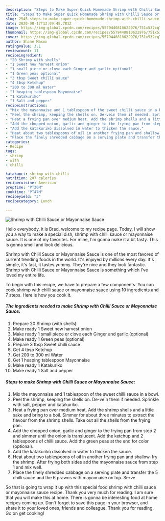```yaml
---
description: "Steps to Make Super Quick Homemade Shrimp with Chilli Sauce or Mayonnaise Sauce"
title: "Steps to Make Super Quick Homemade Shrimp with Chilli Sauce or Mayonnaise Sauce"
slug: 2545-steps-to-make-super-quick-homemade-shrimp-with-chilli-sauce-or-mayonnaise-sauce
date: 2020-08-17T12:09:48.781Z
image: https://img-global.cpcdn.com/recipes/5579440810622976/751x532cq70/shrimp-with-chilli-sauce-or-mayonnaise-sauce-recipe-main-photo.jpg
thumbnail: https://img-global.cpcdn.com/recipes/5579440810622976/751x532cq70/shrimp-with-chilli-sauce-or-mayonnaise-sauce-recipe-main-photo.jpg
cover: https://img-global.cpcdn.com/recipes/5579440810622976/751x532cq70/shrimp-with-chilli-sauce-or-mayonnaise-sauce-recipe-main-photo.jpg
author: Shane Mason
ratingvalue: 3.1
reviewcount: 11
recipeingredient:
- "20 Shrimp with shells"
- "1 Sweet new harvest onion"
- "1 small piece or clove each Ginger and garlic optional"
- "1 Green peas optional"
- "3 tbsp Sweet chilli sauce"
- "4 tbsp Ketchup"
- "200 to 300 ml Water"
- "1 heaping tablespoon Mayonnaise"
- "1 Katakuriko"
- "1 Salt and pepper"
recipeinstructions:
- "Mix the mayonnaise and 1 tablespoon of the sweet chilli sauce in a bowl."
- "Peel the shrimp, keeping the shells on. De-vein them if needed. Sprinkle with salt, pepper and katakuriko."
- "Heat a frying pan over medium heat. Add the shrimp shells and a little sake and bring to a boil. Simmer for about three minutes to extract the flavour from the shrimp shells. Take out all the shells from the frying pan."
- "Add the chopped onion, garlic and ginger to the frying pan from step 2  and simmer until the onion is translucent. Add the ketchup and 2 tablespoons of chilli sauce. Add the green peas at the end for color (optional)."
- "Add the katakuriko dissolved in water to thicken the sauce."
- "Heat about two tablespoons of oil in another frying pan and shallow-fry the shrimp. After frying both sides add the mayonnaise sauce from step 1 and mix well."
- "Place the finely shredded cabbage on a serving plate and transfer the 5 chilli sauce and the 6 prawns with mayonnaise on top. Serve."
categories:
- Recipe
tags:
- shrimp
- with
- chilli

katakunci: shrimp with chilli 
nutrition: 207 calories
recipecuisine: American
preptime: "PT36M"
cooktime: "PT47M"
recipeyield: "3"
recipecategory: Lunch

---
```



![Shrimp with Chilli Sauce or Mayonnaise Sauce](https://img-global.cpcdn.com/recipes/5579440810622976/751x532cq70/shrimp-with-chilli-sauce-or-mayonnaise-sauce-recipe-main-photo.jpg)

Hello everybody, it is Brad, welcome to my recipe page. Today, I will show you a way to make a special dish, shrimp with chilli sauce or mayonnaise sauce. It is one of my favorites. For mine, I'm gonna make it a bit tasty. This is gonna smell and look delicious.



Shrimp with Chilli Sauce or Mayonnaise Sauce is one of the most favored of current trending foods in the world. It's enjoyed by millions every day. It's simple, it's fast, it tastes yummy. They're nice and they look fantastic. Shrimp with Chilli Sauce or Mayonnaise Sauce is something which I've loved my entire life.


To begin with this recipe, we have to prepare a few components. You can cook shrimp with chilli sauce or mayonnaise sauce using 10 ingredients and 7 steps. Here is how you cook it.

<!--inarticleads1-->

##### The ingredients needed to make Shrimp with Chilli Sauce or Mayonnaise Sauce:

1. Prepare 20 Shrimp (with shells)
1. Make ready 1 Sweet new harvest onion
1. Make ready 1 small piece or clove each Ginger and garlic (optional)
1. Make ready 1 Green peas (optional)
1. Prepare 3 tbsp Sweet chilli sauce
1. Get 4 tbsp Ketchup
1. Get 200 to 300 ml Water
1. Get 1 heaping tablespoon Mayonnaise
1. Make ready 1 Katakuriko
1. Make ready 1 Salt and pepper




<!--inarticleads2-->

##### Steps to make Shrimp with Chilli Sauce or Mayonnaise Sauce:

1. Mix the mayonnaise and 1 tablespoon of the sweet chilli sauce in a bowl.
1. Peel the shrimp, keeping the shells on. De-vein them if needed. Sprinkle with salt, pepper and katakuriko.
1. Heat a frying pan over medium heat. Add the shrimp shells and a little sake and bring to a boil. Simmer for about three minutes to extract the flavour from the shrimp shells. Take out all the shells from the frying pan.
1. Add the chopped onion, garlic and ginger to the frying pan from step 2  and simmer until the onion is translucent. Add the ketchup and 2 tablespoons of chilli sauce. Add the green peas at the end for color (optional).
1. Add the katakuriko dissolved in water to thicken the sauce.
1. Heat about two tablespoons of oil in another frying pan and shallow-fry the shrimp. After frying both sides add the mayonnaise sauce from step 1 and mix well.
1. Place the finely shredded cabbage on a serving plate and transfer the 5 chilli sauce and the 6 prawns with mayonnaise on top. Serve.




So that is going to wrap it up with this special food shrimp with chilli sauce or mayonnaise sauce recipe. Thank you very much for reading. I am sure that you will make this at home. There is gonna be interesting food at home recipes coming up. Don't forget to save this page in your browser, and share it to your loved ones, friends and colleague. Thank you for reading. Go on get cooking!
